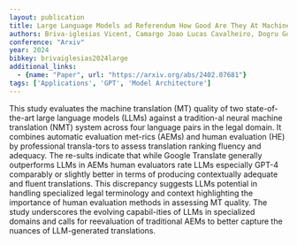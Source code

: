 ```yaml
---
layout: publication
title: Large Language Models ad Referendum How Good Are They At Machine Translation In The Legal Domain
authors: Briva-iglesias Vicent, Camargo Joao Lucas Cavalheiro, Dogru Gokhan
conference: "Arxiv"
year: 2024
bibkey: brivaiglesias2024large
additional_links:
  - {name: "Paper", url: "https://arxiv.org/abs/2402.07681"}
tags: ['Applications', 'GPT', 'Model Architecture']
---
```

This study evaluates the machine translation (MT) quality of two state-of-the-art large language models (LLMs) against a tradition-al neural machine translation (NMT) system across four language pairs in the legal domain. It combines automatic evaluation met-rics (AEMs) and human evaluation (HE) by professional transla-tors to assess translation ranking fluency and adequacy. The re-sults indicate that while Google Translate generally outperforms LLMs in AEMs human evaluators rate LLMs especially GPT-4 comparably or slightly better in terms of producing contextually adequate and fluent translations. This discrepancy suggests LLMs potential in handling specialized legal terminology and context highlighting the importance of human evaluation methods in assessing MT quality. The study underscores the evolving capabil-ities of LLMs in specialized domains and calls for reevaluation of traditional AEMs to better capture the nuances of LLM-generated translations.
